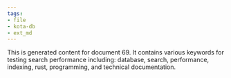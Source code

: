 ```yaml
---
tags:
- file
- kota-db
- ext_md
---
```

This is generated content for document 69. It contains various keywords for testing search performance including: database, search, performance, indexing, rust, programming, and technical documentation.